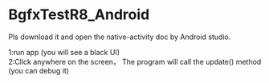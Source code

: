 # BgfxTestR8_Android

Pls download it and open the native-activity doc by Android studio.

1:run app (you will see a black UI)<br>
2:Click anywhere on the screen， The program will call the update() method (you can debug it)
